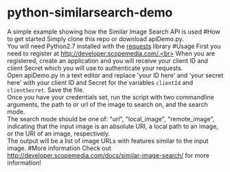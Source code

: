 # python-similarsearch-demo
A simple example showing how the Similar Image Search API is used
#How to get started
Simply clone this repo or download apiDemo.py.<br>
You will need Python2.7 installed with the [requests](http://docs.python-requests.org/en/master/) library
#Usage
First you need to register at http://developer.scopemedia.com/.<br>
When you are registered, create an application and you will receive your client ID and client Secret which you will use to authenticate your requests.<br>
Open apiDemo.py in a text editor and replace 'your ID here' and 'your secret here' with your client ID and Secret for the variables <code>clientId</code> and <code>clientSecret</code>. Save the file.<br>
Once you have your credentials set, run the script with two commandline arguments, the path to or url of the image to search on, and the search mode. <br>
The search mode should be one of: "url", "local_image", "remote_image", indicating that the input image is an absolute URI, a local path to an image, or the URI of an image, respectively.<br>
The output will be a list of image URLs with features similar to the input image.
#More information
Check out http://developer.scopemedia.com/docs/similar-image-search/ for more information!
